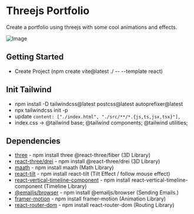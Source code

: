 # Threejs Portfolio

Create a portfolio using threejs with some cool animations and effects.

![Image](https://github.com/nuhptr/threejs-portfolio/assets/50306963/99c4306e-2a25-49b3-a8f5-4c09190fb65b)

## Getting Started

-  Create Project (npm create vite@latest ./ -- --template react)

## Init Tailwind

-  npm install -D tailwindcss@latest postcss@latest autoprefixer@latest
-  npx tailwindcss init -p
-  update `content: ["./index.html", "./src/**/*.{js,ts,jsx,tsx}"],`
-  index.css -> @tailwind base; @tailwind components; @tailwind utilities;

## Dependencies

-  [three](https://docs.pmnd.rs/react-three-fiber/getting-started/introduction) - npm install three @react-three/fiber (3D Library)
-  [react-three/drei](https://docs.pmnd.rs/drei/introduction) - npm install @react-three/drei (3D Library)
-  [maath](https://github.com/pmndrs/maath) - npm install maath (Math Library)
-  [react-tilt](https://www.npmjs.com/package/react-tilt) - npm install react-tilt (Tilt Effect / follow mouse effect)
-  [react-vertical-timeline-component](https://www.npmjs.com/package/react-vertical-timeline-component) - npm install react-vertical-timeline-component (Timeline Library)
-  [@emailjs/browser](https://www.npmjs.com/package/@emailjs/browser) - npm install @emailjs/browser (Sending Emails.)
-  [framer-motion](https://www.npmjs.com/package/framer-motion) - npm install framer-motion (Animation Library)
-  [react-router-dom](https://www.npmjs.com/package/react-router-dom) - npm install react-router-dom (Routing Library)
